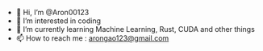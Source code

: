 - 👋 Hi, I’m @Aron00123
- 👀 I’m interested in coding
- 🌱 I’m currently learning Machine Learning, Rust, CUDA and other things
- 📫 How to reach me : arongao123@gmail.com

<!---
Aron00123/Aron00123 is a ✨ special ✨ repository because its `README.md` (this file) appears on your GitHub profile.
You can click the Preview link to take a look at your changes.
--->
